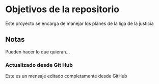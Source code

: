 # Objetivos de la repositorio

Este proyecto se encarga de manejar los planes de la liga de la justicia


## Notas
Pueden hacer lo que quieran...

### Actualizado desde Git Hub
Este es un mensaje editado completamente desde GitHub
